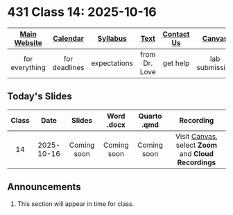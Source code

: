 # 431 Class 14: 2025-10-16

[Main Website](https://thomaselove.github.io/431-2025/) | [Calendar](https://thomaselove.github.io/431-2025/calendar.html) | [Syllabus](https://thomaselove.github.io/431-syllabus-2025/) | [Text](https://thomaselove.github.io/431-book/) | [Contact Us](https://thomaselove.github.io/431-2025/contact.html) | [Canvas](https://canvas.case.edu) | [Data and Code](https://github.com/THOMASELOVE/431-data)
:-----------: | :--------------: | :----------: | :---------: | :-------------: | :-----------: | :------------:
for everything | for deadlines | expectations | from Dr. Love | get help | lab submission | for downloads

## Today's Slides

Class | Date | Slides | Word .docx | Quarto .qmd | Recording
:---: | :--------: | :------: | :------: | :------: | :-------------:
14 | 2025-10-16 | Coming soon | Coming soon | Coming soon | Visit [Canvas](https://canvas.case.edu/), select **Zoom** and **Cloud Recordings**

<!-- 

14 | 2025-10-16 | **[Slides 14](https://thomaselove.github.io/431-slides-2025/class14.html)** | **[Word 14](https://thomaselove.github.io/431-slides-2025/class14w.docx)** | **[Code 14](https://github.com/THOMASELOVE/431-slides-2025/blob/main/class14.qmd)** | Visit [Canvas](https://canvas.case.edu/), select **Zoom** and **Cloud Recordings**

-->

## Announcements

1. This section will appear in time for class. 
